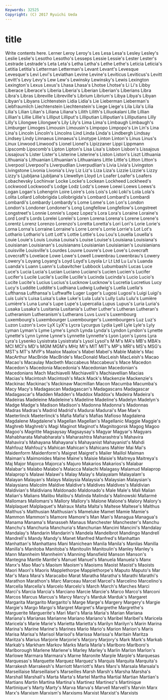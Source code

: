 ```yaml
---
Keywords: 32525 
Copyright: (C) 2017 Ryuichi Ueda
---
```


# title

Write contents here.
Lerner Leroy Leroy's Les
Lesa Lesa's Lesley Lesley's Leslie Leslie's Lesotho Lesotho's Lesseps Lessie
Lessie's Lester Lester's Lestrade Lestrade's Leta Leta's Letha Letha's Lethe
Lethe's Leticia Leticia's Letitia Letitia's Letterman Letterman's Levant Levant's Levesque
Levesque's Levi Levi's Leviathan Levine Levine's Leviticus Leviticus's Levitt Levitt's
Levy Levy's Lew Lew's Lewinsky Lewinsky's Lewis Lexington Lexington's Lexus
Lexus's Lhasa Lhasa's Lhotse Lhotse's Li Li's Libby Liberace Liberace's
Liberia Liberia's Liberian Liberian's Liberians Libra Libra's Libras Libreville Libreville's
Librium Librium's Libya Libya's Libyan Libyan's Libyans Lichtenstein Lidia Lidia's
Lie Lieberman Lieberman's Liebfraumilch Liechtenstein Liechtenstein's Liege Liege's Lila Lila's
Lilia Lilia's Lilian Lilian's Liliana Liliana's Lilith Lilith's Liliuokalani Lille
Lillian Lillian's Lillie Lillie's Lilliput Lilliput's Lilliputian Lilliputian's Lilliputians Lilly
Lilly's Lilongwe Lilongwe's Lily Lily's Lima Lima's Limbaugh Limbaugh's Limburger
Limoges Limousin Limousin's Limpopo Limpopo's Lin Lin's Lina Lina's Lincoln
Lincoln's Lincolns Lind Linda Linda's Lindbergh Lindsay Lindsey Lindy Linnaeus
Linnaeus's Linotype Linton Linton's Linus Linus's Linux Linwood Linwood's Lionel
Lionel's Lipizzaner Lippi Lippmann Lipscomb Lipscomb's Lipton Lipton's Lisa Lisa's
Lisbon Lisbon's Lissajous Lissajous's Lister Lister's Listerine Listerine's Liston Liston's
Liszt Lithuania Lithuania's Lithuanian Lithuanian's Lithuanians Little Little's Litton Litton's
Liverpool Liverpool's Liverpudlian Liverpudlian's Livia Livia's Livingston Livingstone Livonia Livonia's
Livy Liz Liz's Liza Liza's Lizzie Lizzie's Lizzy Lizzy's Ljubljana
Ljubljana's Llewellyn Lloyd Ln Loafer Loafer's Loafers Lobachevsky Lochinvar Locke
Locke's Lockean Lockheed Lockheed's Lockwood Lockwood's Lodge Lodz Lodz's Loewe
Loewi Loews Loews's Logan Logan's Lohengrin Loire Loire's Lois Lois's
Loki Loki's Lola Lola's Lolita Lollard Lollobrigida Lollobrigida's Lombard Lombard's
Lombardi Lombardi's Lombardy Lombardy's Lome Lome's Lon Lon's London London's
Londoner Londoner's Long Longfellow Longfellow's Longstreet Longstreet's Lonnie Lonnie's Lopez
Lopez's Lora Lora's Loraine Loraine's Lord Lord's Lords Lorelei Lorelei's
Loren Lorena Lorena's Lorene Lorene's Lorentz Lorenz Lorenzo Lorenzo's Loretta
Loretta's Lori Lori's Lorie Lorie's Lorna Lorna's Lorraine Lorraine's Lorre
Lorre's Lorrie Lorrie's Lot Lot's Lothario Lothario's Lott Lott's Lottie
Lottie's Lou Lou's Louella Louella's Louie Louie's Louis Louisa Louisa's
Louise Louise's Louisiana Louisiana's Louisianan Louisianan's Louisianans Louisianian Louisianian's Louisianians
Louisville Louisville's Lourdes Louvre Louvre's Love Love's Lovecraft Lovecraft's Lovelace
Lowe Lowe's Lowell Lowenbrau Lowenbrau's Lowery Lowery's Loyang Loyang's Loyd
Loyd's Loyola Lr Lt Ltd Lu Lu's Luanda Luanda's Luann
Luann's Lubavitcher Lubbock Lubumbashi Lucas Luce Luce's Lucia Lucia's Lucian
Luciano Luciano's Lucien Lucien's Lucifer Lucifer's Lucile Lucile's Lucille Lucille's
Lucinda Lucinda's Lucio Lucio's Lucite Lucite's Lucius Lucius's Lucknow Lucknow's
Lucretia Lucretius Lucy Lucy's Luddite Luddite's Ludhiana Ludwig Ludwig's Luella
Luella's Lufthansa Lufthansa's Luftwaffe Luger Luger's Lugosi Lugosi's Luigi Luigi's
Luis Luis's Luisa Luisa's Luke Luke's Lula Lula's Lully Lulu
Lulu's Lumière Lumière's Luna Luna's Lupe Lupe's Lupercalia Lupus Lupus's
Luria Luria's Lusaka Lusaka's Lusitania Lusitania's Luther Luther's Lutheran Lutheran's
Lutheranism Lutheranism's Lutherans Luvs Luvs's Luxembourg Luxembourg's Luxembourger Luxembourger's Luxembourgers
Luz Luz's Luzon Luzon's Lvov LyX LyX's Lycra Lycurgus Lydia
Lyell Lyle Lyle's Lyly Lyman Lyman's Lyme Lyme's Lynch Lynda
Lynda's Lyndon Lyndon's Lynette Lynette's Lynn Lynne Lynne's Lynnette Lynnette's
Lyon Lyon's Lyons Lyra Lyra's Lysenko Lysistrata Lysistrata's Lysol Lysol's
M M's MA's MB's MBA's MCI MCI's MD's MGM MGM's
MHz MI's MIT MIT's MP's MRI's MS's MSG's MST's MT's
MVP's Maalox Maalox's Mabel Mabel's Mable Mable's Mac MacArthur MacBride
MacBride's MacDonald MacLeish MacLeish's Macao Macao's Macaulay Macbeth Maccabeus Maccabeus's
Mace Macedon Macedon's Macedonia Macedonia's Macedonian Macedonian's Macedonians Mach Machiavelli
Machiavelli's Machiavellian Macias Macias's Macintosh Macintosh's Mack Mack's Mackenzie Mackenzie's
Mackinac Mackinac's Mackinaw Macmillan Macon Macumba Macumba's Macy Macy's Madagascan
Madagascan's Madagascans Madagascar Madagascar's Madden Madden's Maddox Maddox's Madeira Madeira's
Madeiras Madeleine Madeleine's Madeline Madeline's Madelyn Madelyn's Madge Madge's Madison
Madison's Madonna Madonna's Madonnas Madras Madras's Madrid Madrid's Madurai Madurai's
Mae Mae's Maeterlinck Maeterlinck's Mafia Mafia's Mafias Mafioso Magdalena Magdalene
Magdalene's Magellan Magellan's Magellanic Maggie Maggie's Maghreb Maghreb's Magi Maginot
Maginot's Magnitogorsk Magog Magoo Magoo's Magritte Magsaysay Magsaysay's Magyar Magyar's
Magyars Mahabharata Mahabharata's Maharashtra Maharashtra's Mahavira Mahavira's Mahayana Mahayana's Mahayanist
Mahayanist's Mahdi Mahfouz Mahfouz's Mahican Mahican's Mahicans Mahler Mai Mai's
Maidenform Maidenform's Maigret Maigret's Mailer Maillol Maiman Maiman's Maimonides Maine
Maine's Maisie Maisie's Maitreya Maitreya's Maj Major Majorca Majorca's Majuro
Makarios Makarios's Malabar Malabar's Malabo Malabo's Malacca Malachi Malagasy Malamud
Malaprop Malaprop's Malawi Malawi's Malay Malay's Malayalam Malayalam's Malayan Malayan's
Malays Malaysia Malaysia's Malaysian Malaysian's Malaysians Malcolm Maldive Maldive's Maldives
Maldives's Maldivian Maldivian's Maldivians Maldonado Maldonado's Male Male's Mali Malian
Malian's Malians Malibu Malibu's Malinda Malinda's Malinowski Mallarmé Mallomars Mallomars's
Mallory Mallory's Malone Malone's Malory Malory's Malplaquet Malplaquet's Malraux Malta
Malta's Maltese Maltese's Malthus Malthus's Malthusian Malthusian's Mameluke Mamet Mamie
Mamie's Mammon Mammon's Mamore Mamore's Man Man's Managua Managua's Manama
Manama's Manasseh Manaus Manchester Manchester's Manchu Manchu's Manchuria Manchuria's Manchurian
Mancini Mancini's Mandalay Mandalay's Mandarin Mandarin's Mandela Mandelbrot Mandingo Mandrell
Mandrell's Mandy Mandy's Manet Manfred Manfred's Manhattan Manhattan's Manhattans Mani
Manichean Manila Manila's Manilas Manilla Manilla's Manitoba Manitoba's Manitoulin Manitoulin's
Manley Manley's Mann Mannheim Mannheim's Manning Mansfield Manson Manson's Mantegna
Mantle Mantle's Manuel Manuel's Manuela Manuela's Manx Manx's Mao Mao's
Maoism Maoism's Maoisms Maoist Maoist's Maoists Maori Maori's Maoris Mapplethorpe
Mapplethorpe's Maputo Maputo's Mar Mar's Mara Mara's Maracaibo Marat Maratha
Maratha's Marathi Marathi's Marathon Marathon's Marc Marceau Marcel Marcel's Marcelino
Marcelino's Marcella Marcella's Marcelo Marcelo's March March's Marches Marci Marci's
Marcia Marcia's Marciano Marcie Marcie's Marco Marco's Marconi Marcos Marcus
Marcus's Marcy Marcy's Marduk Marduk's Margaret Margarita Margarito Margarito's Marge
Marge's Margery Margery's Margie Margie's Margo Margo's Margret Margret's Margrethe
Margrethe's Marguerite Marguerite's Mari Mari's Maria Maria's Marian Mariana Mariana's
Marianas Marianne Mariano Mariano's Maribel Maribel's Maricela Maricela's Marie Marie's
Marietta Marietta's Marilyn Marilyn's Marin Marina Marina's Marine Marine's Marines
Mario Mario's Marion Marion's Maris Marisa Marisa's Marisol Marisol's Marissa
Marissa's Maritain Maritza Maritza's Marius Marjorie Marjorie's Marjory Marjory's Mark
Mark's Markab Markab's Markham Markov Marks Marla Marla's Marlboro Marlboro's
Marlborough Marlene Marlene's Marley Marley's Marlin Marlon Marlon's Marlowe Marmara
Marmara's Marne Maronite Marple Marple's Marquesas Marquesas's Marquette Marquez Marquez's
Marquis Marquita Marquita's Marrakesh Marrakesh's Marriott Marriott's Mars Mars's Marsala
Marsala's Marseillaise Marseillaise's Marseilles Marsh Marsh's Marsha Marsha's Marshall Marshall's
Marta Marta's Martel Martha Martial Martian Martian's Martians Martin Martina
Martina's Martinez Martinez's Martinique Martinique's Marty Marty's Marva Marva's Marvell
Marvell's Marvin Marx Marx's Marxism Marxism's Marxisms Marxist Marxist's Marxists
